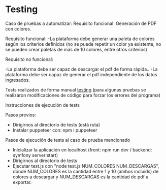 <h1>Testing</h1>

Caso de pruebas a automatizar:
Requisito funcional: Generación de PDF con colores.

Requisito funcional:
-La plataforma debe generar una paleta de colores según los criterios definidos (no se puede repetir un color ya existente, no se pueden crear paletas de más de 10 colores, entre otros criterios)

Requisito no funcional: 

-La plataforma debe ser capaz de descargar el pdf de forma rápida..
-La plataforma debe ser capaz de generar el pdf independiente de los datos ingresados.


Tests realizados de forma manual
[testing](https://docs.google.com/spreadsheets/d/1XC8g1Aa5CSMnLFsPoj1MagYu7DieEBkGx3Fy39hIiQg/edit#gid=0)
(para algunas pruebas se realizaron modificaciones de código para forzar los errores del programa)


Instrucciones de ejecución de tests

Pasos previos:
<ul>
  <li>Dirigirnos al directorio de tests (está ruta)</li>
  <li>Instalar puppeteer con: npm i puppeteer</li>
</ul>

Pasos de ejecución de tests al caso de prueba mencionado
<ul>
  <li>Inicializar la aplicación en localhost (front: npm run dev / backend: symfony server:start)</li>
  <li>Dirigirnos al directorio de tests</li>
  <li>Ejecutar test.js con "node test.js NUM_COLORES NUM_DESCARGAS", dónde NUM_COLORES es la cantidad entre 1 y 10 (ambos incluids) de colores a descargar y  NUM_DESCARGAS es la cantidad de pdf a exportar.</li>
</ul>



